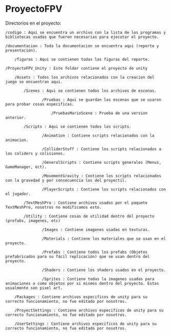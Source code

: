 # ProyectoFPV

Directorios en el proyecto:

   	/codigo : Aqui se encuentra un archivo con la lista de los programas y bibliotecas usadas que fueron necesarias para ejecutar el proyecto.
   
   	/documentacion : Toda la documentacion se encuentra aqui (reporte y presentación).
   
		/figuras : Aqui se contienen todas las figuras del reporte.
	
   	/ProyectoFPV_Unity : Este folder contiene el proyecto de unity
   
		/Assets : Todos los archivos relacionados con la creacion del juego se encuentran aqui.
	
	   		/Scenes : Aqui se contienen todos los archivos de escenas.
	   
	      			/Pruebas : Aqui se guardan las escenas que se usaron para probar cosas especificas.
	      
              			/PruebasMarioScene : Prueba de una version anterior.
	      
	   		/Scripts : Aqui se contienen todos los scripts.
	   
	      			/Animation : Contiene scripts relacionados con la animacion.
	      
	      			/ColliderStuff : Contiene los scripts relacionados a los coliders y colisiones.
	      
	      			/GeneralScripts : Contiene scripts generales (Menus, GameManager, ect).
	      
	      			/MovementGravity : Contiene los scripts relacionados con la gravedad y por consecuencia los del proyectil.
	      
	     		 	/PlayerScripts : Contiene los scripts relacionados con el jugador.
	      
	   		/TextMeshPro : Contiene archivos usados por el paquete TextMeshPro, nosotros no modificamos esto.
	   
	   		/Utility : Contiene cosas de utilidad dentro del proyecto (prefabs, imagenes, etc) 
	   
	      			/Images : Contiene imagenes usadas en texturas.
	      
	      			/Materials : Contiene los materiales que se usan en el proyecto.
	      
	      			/Prefabs : Contiene todos los prefabs (Objetos prefabricados para su fácil replicación) que se usan dentro del proyecto.
	      
	      			/Shaders : Contiene los shaders usados en el proyecto.
	      
	      			/Sprites : Contiene todas la imagenes usadas para animaciones o como objetos por si mismos dentro del proyecto. Estas usualmente son pixel art.
	      
		/Packages : Contiene archivos especificos de unity para su correcto funcionamiento, no fue editado por nosotros.
	
		/ProyectSettings : Contiene archivos especificos de unity para su correcto funcionamiento, no fue editado por nosotros.
	
		/UserSettings : Contiene archivos especificos de unity para su correcto funcionamiento, no fue editado por nosotros.
	
